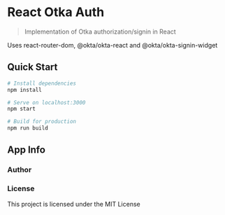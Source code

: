 # React Otka Auth

> Implementation of Otka authorization/signin in React

Uses react-router-dom, @okta/okta-react and @okta/okta-signin-widget

## Quick Start

``` bash
# Install dependencies
npm install

# Serve on localhost:3000
npm start

# Build for production
npm run build
```

## App Info

### Author

 

### License

This project is licensed under the MIT License

